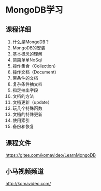 MongoDB学习
===========

## 课程详细

1. 什么是MongoDB？
2. MongoDB的安装
3. 基本概念的理解
4. 简简单单NoSql
5. 操作集合（Collection）
6. 操作文档（Document）
7. 带条件的文档
8. 复杂条件抽文档
9. 指定抽出字段
10. 文档的方法
11. 文档更新（update）
12. 玩几个特殊函数
13. 文档的特殊更新
14. 使用索引
15. 备份和恢复

## 课程文件

https://gitee.com/komavideo/LearnMongoDB

## 小马视频频道

http://komavideo.com/
